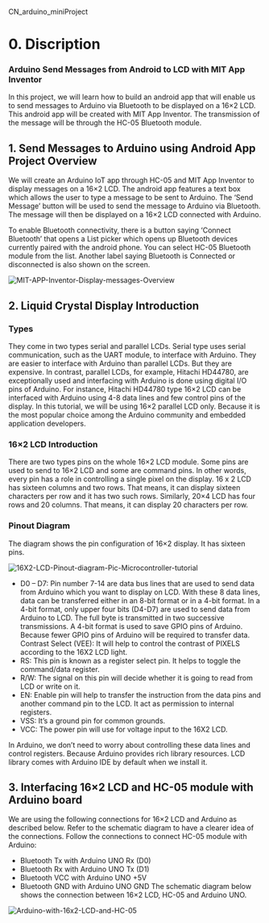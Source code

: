CN_arduino_miniProject

# 0. Discription
### Arduino Send Messages from Android to LCD with MIT App Inventor

In this project, we will learn how to build an android app that will enable us to send messages to Arduino via Bluetooth to be displayed on a 16×2 LCD. 
This android app will be created with MIT App Inventor. The transmission of the message will be through the HC-05 Bluetooth module.



## 1. Send Messages to Arduino using Android App Project Overview
We will create an Arduino IoT app through HC-05 and MIT App Inventor to display messages on a 16×2 LCD. The android app features a text box which allows the user to type a message to be sent to Arduino. The ‘Send Message’ button will be used to send the message to Arduino via Bluetooth. The message will then be displayed on a 16×2 LCD connected with Arduino.

To enable Bluetooth connectivity, there is a button saying ‘Connect Bluetooth’ that opens a List picker which opens up Bluetooth devices currently paired with the android phone. You can select HC-05 Bluetooth module from the list. Another label saying Bluetooth is Connected or disconnected is also shown on the screen.


![MIT-APP-Inventor-Display-messages-Overview](https://user-images.githubusercontent.com/79437477/187805756-03593213-10b0-470e-9312-48c167c6091a.jpg)


## 2. Liquid Crystal Display Introduction

### Types
They come in two types serial and parallel LCDs. Serial type uses serial communication, such as the UART module, to interface with Arduino. They are easier to interface with Arduino than parallel LCDs. But they are expensive. In contrast, parallel LCDs, for example, Hitachi HD44780, are exceptionally used and interfacing with Arduino is done using digital I/O pins of Arduino. For instance, Hitachi HD44780 type 16×2 LCD can be interfaced with Arduino using 4-8 data lines and few control pins of the display. In this tutorial, we will be using 16×2 parallel LCD only. Because it is the most popular choice among the Arduino community and embedded application developers.

### 16×2 LCD Introduction
There are two types pins on the whole 16×2 LCD module. Some pins are used to send to 16×2 LCD and some are command pins. In other words, every pin has a role in controlling a single pixel on the display.
16 x 2 LCD has sixteen columns and two rows. That means, it can display sixteen characters per row and it has two such rows. Similarly, 20×4 LCD has four rows and 20 columns. That means, it can display 20 characters per row.

### Pinout Diagram
The diagram shows the pin configuration of 16×2 display. It has sixteen pins.

![16X2-LCD-Pinout-diagram-Pic-Microcontroller-tutorial](https://user-images.githubusercontent.com/79437477/187806235-3fef2c6b-ff5c-4166-9e7f-fd2f0136e204.png)

* D0 – D7: Pin number 7-14 are data bus lines that are used to send data from Arduino which you want to display on LCD. With these 8 data lines, data can be transferred either in an 8-bit format or in a 4-bit format. In a 4-bit format, only upper four bits (D4-D7) are used to send data from Arduino to LCD. The full byte is transmitted in two successive transmissions. A 4-bit format is used to save GPIO pins of Arduino. Because fewer GPIO pins of Arduino will be required to transfer data.
Contrast Select (VEE): It will help to control the contrast of PIXELS according to the 16X2 LCD light.
* RS: This pin is known as a register select pin. It helps to toggle the command/data register.
* R/W: The signal on this pin will decide whether it is going to read from LCD or write on it.
* EN: Enable pin will help to transfer the instruction from the data pins and another command pin to the LCD. It act as permission to internal registers.
* VSS: It’s a ground pin for common grounds.
* VCC: The power pin will use for voltage input to the 16X2 LCD.

In Arduino, we don’t need to worry about controlling these data lines and control registers. Because Arduino provides rich library resources. LCD library comes with Arduino IDE by default when we install it.


## 3. Interfacing 16×2 LCD and HC-05 module with Arduino board
We are using the following connections for 16×2 LCD and Arduino as described below. Refer to the schematic diagram to have a clearer idea of the connections.
Follow the connections to connect HC-05 module with Arduino:

* Bluetooth Tx with Arduino UNO Rx (D0)
* Bluetooth Rx with Arduino UNO Tx (D1)
* Bluetooth VCC with Arduino UNO +5V
* Bluetooth GND with Arduino UNO GND
The schematic diagram below shows the connection between 16×2 LCD, HC-05 and Arduino UNO.

![Arduino-with-16x2-LCD-and-HC-05](https://user-images.githubusercontent.com/79437477/187806430-e1e65c5e-b095-4ec6-8e33-8b2b97e64281.jpg)





